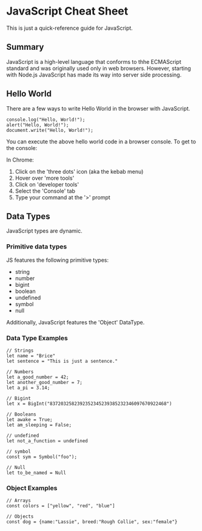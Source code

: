 # JavaScript Cheat Sheet

This is just a quick-reference guide for JavaScript.

## Summary

JavaScript is a high-level language that conforms to thhe ECMAScript standard and was originally used only in web browsers. However, starting with Node.js JavaScript has made its way into server side processing.

## Hello World

There are a few ways to write Hello World in the browser with JavaScript.

```
console.log("Hello, World!");
alert("Hello, World!");
document.write("Hello, World!");
```

You can execute the above hello world code in a browser console. To get to the console:

In Chrome:
1. Click on the 'three dots' icon (aka the kebab menu)
2. Hover over 'more tools'
3. Click on 'developer tools'
4. Select the 'Console' tab
5. Type your command at the '>' prompt

## Data Types

JavaScript types are dynamic.

### Primitive data types

JS features the following primitive types:
- string
- number
- bigint
- boolean
- undefined
- symbol
- null

Additionally, JavaScript features the 'Object' DataType.

### Data Type Examples

```
// Strings
let name = "Brice"
let sentence = "This is just a sentence."
```

```
// Numbers
let a_good_number = 42;
let another_good_number = 7;
let a_pi = 3.14;
```

```
// Bigint
let x = BigInt("8372032582392352345239385232346097670922468")
```

```
// Booleans
let awake = True;
let am_sleeping = False;
```

```
// undefined
let not_a_function = undefined
```

```
// symbol
const sym = Symbol("foo");
```

```
// Null
let to_be_named = Null
```

### Object Examples

```
// Arrays
const colors = ["yellow", "red", "blue"]
```

```
// Objects
const dog = {name:"Lassie", breed:"Rough Collie", sex:"female"}
```




